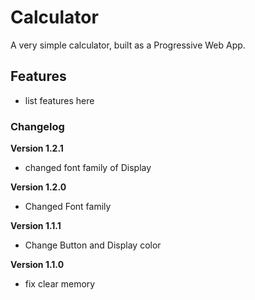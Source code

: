 # Calculator

A very simple calculator, built as a Progressive Web App.

## Features

- list features here

### Changelog
**Version 1.2.1**

- changed font family of Display

**Version 1.2.0**

- Changed Font family

**Version 1.1.1**

- Change Button and Display color

**Version 1.1.0**

- fix clear memory
